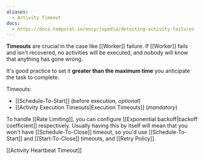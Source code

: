 ```yaml
---
aliases:
  - Activity Timeout
docs:
  - https://docs.temporal.io/encyclopedia/detecting-activity-failures
---
```

**Timeouts** are crucial in the case like [[Worker]] failure. If [[Worker]] fails and isn't recovered, no activities will be executed, and nobody will know that anything has gone wrong.

It's good practice to set it **greater than the maximum time** you anticipate the task to complete.

Timeouts:
- [[Schedule-To-Start]] (before execution, *optional*)
- [[Activity Execution Timeouts|Execution Timeouts]] (*mandatory*)


To handle [[Rate Limiting]], you can configure [[Exponential backoff|backoff coefficient]] respectively. Usually having this by itself will mean that you won't have [[Schedule-To-Close]] timeout, so you'd use [[Schedule-To-Start]] and [[Start-To-Close]] timeouts, and [[Retry Policy]].

[[Activity Heartbeat Timeout]]
